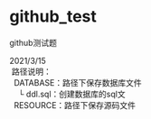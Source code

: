 # github_test
github测试题

2021/3/15  
&nbsp;路径说明：  
&nbsp;&nbsp;DATABASE：路径下保存数据库文件  
    &nbsp;&nbsp;&nbsp;&nbsp;└ ddl.sql：创建数据库的sql文  
&nbsp;&nbsp;RESOURCE：路径下保存源码文件  
